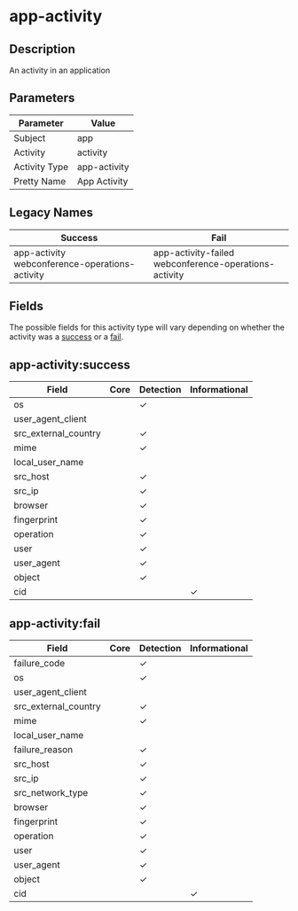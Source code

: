 app-activity
============

Description
-----------
An activity in an application

Parameters
----------
| Parameter     | Value        |
| ------------- | ------------ |
| Subject       | app          |
| Activity      | activity     |
| Activity Type | app-activity |
| Pretty Name   | App Activity |

Legacy Names
------------
| Success                                               | Fail                                                         |
| ----------------------------------------------------- | ------------------------------------------------------------ |
| app-activity<br>webconference-operations-activity<br> | app-activity-failed<br>webconference-operations-activity<br> |

Fields
------

The possible fields for this activity type will vary depending on whether the activity was a [success](#app-activitysuccess) or a [fail](#app-activityfail).


app-activity:success
--------------------

| Field                | Core | Detection | Informational |
| -------------------- | ---- | --------- | ------------- |
| os                   |      | &#10003;  |               |
| user_agent_client    |      |           |               |
| src_external_country |      | &#10003;  |               |
| mime                 |      | &#10003;  |               |
| local_user_name      |      |           |               |
| src_host             |      | &#10003;  |               |
| src_ip               |      | &#10003;  |               |
| browser              |      | &#10003;  |               |
| fingerprint          |      | &#10003;  |               |
| operation            |      | &#10003;  |               |
| user                 |      | &#10003;  |               |
| user_agent           |      | &#10003;  |               |
| object               |      | &#10003;  |               |
| cid                  |      |           | &#10003;      |

app-activity:fail
-----------------

| Field                | Core | Detection | Informational |
| -------------------- | ---- | --------- | ------------- |
| failure_code         |      | &#10003;  |               |
| os                   |      | &#10003;  |               |
| user_agent_client    |      |           |               |
| src_external_country |      | &#10003;  |               |
| mime                 |      | &#10003;  |               |
| local_user_name      |      |           |               |
| failure_reason       |      | &#10003;  |               |
| src_host             |      | &#10003;  |               |
| src_ip               |      | &#10003;  |               |
| src_network_type     |      | &#10003;  |               |
| browser              |      | &#10003;  |               |
| fingerprint          |      | &#10003;  |               |
| operation            |      | &#10003;  |               |
| user                 |      | &#10003;  |               |
| user_agent           |      | &#10003;  |               |
| object               |      | &#10003;  |               |
| cid                  |      |           | &#10003;      |